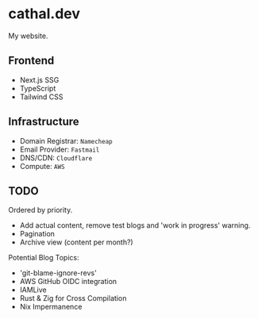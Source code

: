 # cathal.dev

My website.

## Frontend

- Next.js SSG
- TypeScript
- Tailwind CSS

## Infrastructure

- Domain Registrar: `Namecheap`
- Email Provider: `Fastmail`
- DNS/CDN: `Cloudflare`
- Compute: `AWS`

## TODO

Ordered by priority.

- Add actual content, remove test blogs and 'work in progress' warning.
- Pagination
- Archive view (content per month?)

Potential Blog Topics:

- 'git-blame-ignore-revs'
- AWS GitHub OIDC integration
- IAMLive
- Rust & Zig for Cross Compilation
- Nix Impermanence
